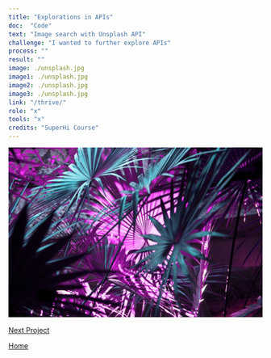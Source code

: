 ```yaml
---
title: "Explorations in APIs"
doc:  "Code"
text: "Image search with Unsplash API"
challenge: "I wanted to further explore APIs"
process: ""
result: ""
image: ./unsplash.jpg
image1: ./unsplash.jpg
image2: ./unsplash.jpg
image3: ./unsplash.jpg
link: "/thrive/"
role: "x"
tools: "x"
credits: "SuperHi Course"
---
```


![Hero](./unsplash.jpg)

[Next Project](/thrive)

[Home](/)

